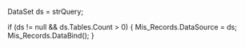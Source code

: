   DataSet ds = strQuery;

 if (ds != null && ds.Tables.Count > 0)
 {
      Mis_Records.DataSource = ds;
    Mis_Records.DataBind();
  }
